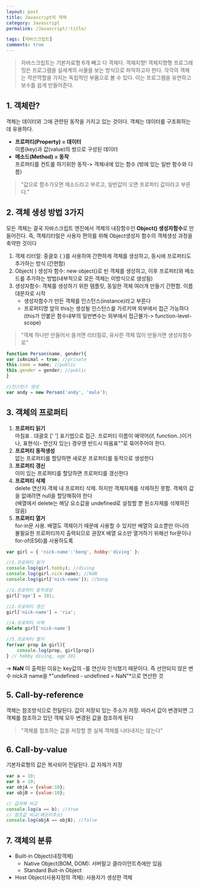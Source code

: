 ```yaml
---
layout: post
title: Javascript의 객체
category: Javascript
permalink: /Javascript/:title/

tags: [자바스크립트]
comments: true
---
```

>자바스크립트는 기본자료형 6개 빼고 다 객체다. 객체지향! 객체지향형 프로그래밍은 프로그램을 실세계의 사물을 보는 방식으로 파악하고자 한다. 각각의 객체는 작은역할을 가지는 독립적인 부품으로 볼 수 있다. 이는 프로그램을 유연하고 보수를 쉽게 만들어준다.

## 1. 객체란?
객체는 데이터와 그에 관련된 동작을 가지고 있는 것이다. 객체는 데이터를 구조화하는데 유용하다.
- **프로퍼티(Property) = 데이터**  
이름(key)과 값(value)의 쌍으로 구성된 데이터
- **메소드(Method) = 동작**   
프로퍼티를 컨트롤 하기위한 동작-> 객체내에 있는 함수 (밖에 있는 일반 함수와 다름)


>"값으로 함수가오면 메소드라고 부르고, 일반값이 오면 프로퍼티 값이라고 부른다."

## 2. 객체 생성 방법 3가지
모든 객체는 결국 자바스크립트 엔진에서 객체의 내장함수인 **Object() 생성자함수**로 만들어진다. 즉, 객체리터럴은 사용자 편의를 위해 Object생성자 함수의 객체생성 과정을 축약한 것이다 
1. 객체 리터럴: 중괄호 { }를 사용하여 간편하게 객체를 생성하고, 동시에 프로퍼티도 추가하는 방식 (간편함)
2. Object( ) 생성자 함수: new object()로 빈 객체를 생성하고, 이후 프로퍼티와 메소드를 추가하는 방법(내부적으로 모든 객체는 이방식으로 생성됨)
3. 생성자함수: 객체를 생성하기 위한 템플릿,  동일한 객체 여러개 만들기 간편함. 이름 대문자로 시작  
    * 생성자함수가 만든 객체를 인스턴스(instance)라고 부른다
    * 프로퍼티명 앞의 this는 생성될 인스턴스를 가르키며 외부에서 접근 가능하다  
    (this가 안붙은 함수내부의 일반변수는 외부에서 접근불가-> function-level-scope)  

>"객체 하나만 만들어서 쓸거면 리터럴로, 유사한 객체 많이 만들거면 생성자함수로"

```javascript
function Person(name, gender){
var isAnimal = true; //private 
this.name = name; //public
this.gender = gender; //public
}

//인스턴스 생성
var andy = new Person('andy', 'male');
```


## 3. 객체의 프로퍼티
1. **프로퍼티 읽기**  
마침표 .  대괄호 [' '] 표기법으로 접근. 프로퍼티 이름이 예약어(if, function..)이거나, 표현식(- 연산자 있는) 경우엔 반드시 따옴표""로 묶어주어야 한다.
2. **프로퍼티 동적생성**   
없는 프로퍼티를 할당하면 새로운 프로퍼티를 동적으로 생성한다
3. **프로퍼티 갱신**  
이미 있는 프로퍼티를 할당하면 프로퍼티를 갱신한다
4. **프로퍼티 삭제**  
delete 연산자.객체 내 프로퍼티 삭제. 하지만 객체자체를 삭제하진 못함. 객체의 값을 없애려면 null을 할당해줘야 한다  
(배열에서 delete는 해당 요소값을 undefined로 설정할 뿐 원소자체를 삭제하진 않음)
5. **프로퍼티 열거**  
for-in문 사용. 배열도 객체이기 때문에 사용할 수 있지만 배열의 요소뿐만 아니라 불필요한 프로퍼티까지 출력되므로 권장X 배열 요소만 열거하기 위해선 for문이나 for-of(ES6)를 사용하도록

```javascript 
var girl = { 'nick-name':'bong', hobby:'diving' };

//1.프로퍼티 읽기
console.log(girl.hobby); //diving
console.log(girl.nick-name); //NaN
console.log(girl['nick-name']); //bong

//1.프로퍼티 동적생성
girl['age'] = 101;

//2.프로퍼티 갱신
girl['nick-name'] = 'ria';

//4.프로퍼티 삭제
delete girl['nick-name']

//5.프로퍼티 열거
for(var prop in girl){
    console.log(prop, girl[prop])
} // hobby diving, age 101
```
-> **NaN** 이 출력된 이유는 key값의 -를 연산자 인식했기 때문이다. 즉 선언되지 않은 변수 nick과 name을 *"undefined - undefined = NaN"*으로 연산한 것

## 5. Call-by-reference
객체는 참조방식으로 전달된다. 값이 저장되 있는 주소가 저장. 따라서 값이 변경되면 그 객체를 참조하고 있던 객체 모두 변경된 값을 참조하게 된다

>"객체를 참조하는 값을 저장할 뿐 실제 객체를 나타내지는 않는다"

## 6. Call-by-value
기본자료형의 값은 복사되어 전달된다. 값 자체가 저장

```javascript
var a = 10;
var b = 10;
var objA = {value:10};
var objB = {value:10};

// 값자체 비교
console.log(a == b); //true
// 참조값 비교(메모리주소)
console.log(objA == objB); //false
```

## 7. 객체의 분류
* Built-in Object(내장객체)
    - Native Object(BOM, DOM): 서버말고 클라이언트측에만 있음
    - Standard Buit-in Object
* Host Object(사용자정의 객체): 사용자가 생성한 객체